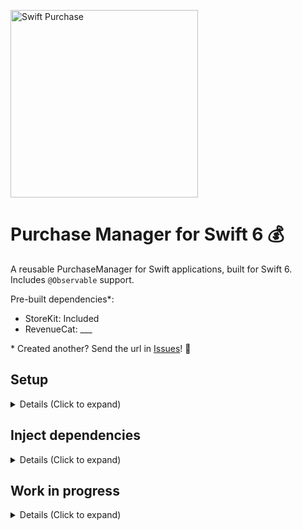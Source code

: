 <p align="left">
    <img src="https://github.com/user-attachments/assets/fe936a7f-5178-4f56-a95c-ca2158e6ad39" alt="Swift Purchase" width="300px" />
</p>

# Purchase Manager for Swift 6 💰

A reusable PurchaseManager for Swift applications, built for Swift 6. Includes `@Observable` support.

Pre-built dependencies*:

- StoreKit: Included
- RevenueCat: ___

\* Created another? Send the url in [Issues](https://github.com/SwiftfulThinking/SwiftfulPurchasing/issues)! 🥳

## Setup

<details>
<summary> Details (Click to expand) </summary>
<br>
    
Create an instance of PurchaseManager:

```swift
let purchaseManager = PurchaseManager(services: any PurchaseService, logger: LogManager?)

#if DEBUG
let purchaseManager = PurchaseManager(service: MockPurchaseService(), logger: logManager)
#else
let purchaseManager = PurchaseManager(service: StoreKitPurchaseService(), logger: logManager)
#endif
```

Optionally add to SwiftUI environment as an @Observable

```swift
Text("Hello, world!")
    .environment(purchaseManager)
```

</details>

## Inject dependencies

<details>
<summary> Details (Click to expand) </summary>
<br>
    
`PurchaseManager` is initialized with a `PurchaseService`. This is a public protocol you can use to create your own dependency.

'StoreKitPurchaseService` is included within the package, which uses the StoreKit framework to manage purchases.
```swift
let productIds = ["product.id.yearly", "product.id.monthly"]
let storeKit = StoreKitPurchaseService(productIds: productIds)
let logger = PurchaseManager(services: storeKit)
```

`MockPurchaseService` is also included for SwiftUI previews and testing. 

```swift
// No activeEntitlements = the user has not purchased
let service = MockPurchaseService(activeEntitlements: [], availableProducts: AnyProduct.mocks)

// Yes activeEntitlements = the user has purchased
let service = MockPurchaseService(activeEntitlements: [PurchasedEntitlement.mock], availableProducts: AnyProduct.mocks)
```

Other services are not directly included, so that the developer can pick-and-choose which dependencies to add to the project. 

You can create your own `PurchaseService` by conforming to the protocol:

```swift
public protocol PurchaseService: Sendable {
    func getAvailableProducts() async throws -> [AnyProduct]
    func getUserEntitlements() async throws -> [PurchasedEntitlement]
    func purchaseProduct(productId: String) async throws -> [PurchasedEntitlement]
    func restorePurchase() async throws -> [PurchasedEntitlement]
    func listenForTransactions(onTransactionsUpdated: @escaping @Sendable () async -> Void) async
    func logIn(userId: String, email: String?) async throws -> [PurchasedEntitlement]
}
```

</details>

## Work in progress

<details>
<summary> Details (Click to expand) </summary>
<br>
    
Work in progress:

```swift
work in progress
```



</details>
